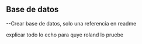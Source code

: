 ## Base de datos
--Crear base de datos, solo una referencia en readme

explicar todo lo echo para quye roland lo pruebe